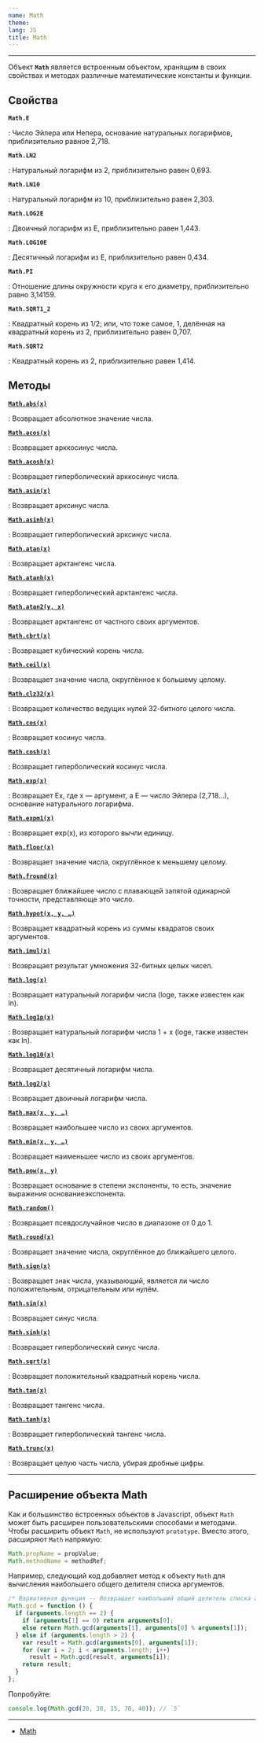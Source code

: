 ```yaml
---
name: Math
theme:
lang: JS
title: Math
---
```


---

Объект **`Math`** является встроенным объектом, хранящим в своих свойствах и методах различные математические константы и функции.

## Свойства

**`Math.E`**

: Число Эйлера или Непера, основание натуральных логарифмов, приблизительно равное 2,718.

**`Math.LN2`**

: Натуральный логарифм из 2, приблизительно равен 0,693.

**`Math.LN10`**

: Натуральный логарифм из 10, приблизительно равен 2,303.

**`Math.LOG2E`**

: Двоичный логарифм из E, приблизительно равен 1,443.

**`Math.LOG10E`**

: Десятичный логарифм из E, приблизительно равен 0,434.

**`Math.PI`**

: Отношение длины окружности круга к его диаметру, приблизительно равно 3,14159.

**`Math.SQRT1_2`**

: Квадратный корень из 1/2; или, что тоже самое, 1, делённая на квадратный корень из 2, приблизительно равен 0,707.

**`Math.SQRT2`**

: Квадратный корень из 2, приблизительно равен 1,414.

## Методы

**[`Math.abs(x)`](/js/math/abs/)**

: Возвращает абсолютное значение числа.

**[`Math.acos(x)`](/js/math/acos/)**

: Возвращает арккосинус числа.

**[`Math.acosh(x)`](/js/math/acosh/)**

: Возвращает гиперболический арккосинус числа.

**[`Math.asin(x)`](/js/math/asin/)**

: Возвращает арксинус числа.

**[`Math.asinh(x)`](/js/math/asinh/)**

: Возвращает гиперболический арксинус числа.

**[`Math.atan(x)`](/js/math/atan/)**

: Возвращает арктангенс числа.

**[`Math.atanh(x)`](/js/math/atanh/)**

: Возвращает гиперболический арктангенс числа.

**[`Math.atan2(y, x)`](/js/math/atan2/)**

: Возвращает арктангенс от частного своих аргументов.

**[`Math.cbrt(x)`](/js/math/cbrt/)**

: Возвращает кубический корень числа.

**[`Math.ceil(x)`](/js/math/ceil/)**

: Возвращает значение числа, округлённое к большему целому.

**[`Math.clz32(x)`](/js/math/clz32/)**

: Возвращает количество ведущих нулей 32-битного целого числа.

**[`Math.cos(x)`](/js/math/cos/)**

: Возвращает косинус числа.

**[`Math.cosh(x)`](/js/math/cosh/)**

: Возвращает гиперболический косинус числа.

**[`Math.exp(x)`](/js/math/exp/)**

: Возвращает Ex, где x — аргумент, а E — число Эйлера (2,718…), основание натурального логарифма.

**[`Math.expm1(x)`](/js/math/expm1/)**

: Возвращает exp(x), из которого вычли единицу.

**[`Math.floor(x)`](/js/math/floor/)**

: Возвращает значение числа, округлённое к меньшему целому.

**[`Math.fround(x)`](/js/math/fround/)**

: Возвращает ближайшее число с плавающей запятой одинарной точности, представляюще это число.

**[`Math.hypot(x, y, …)`](/js/math/hypot/)**

: Возвращает квадратный корень из суммы квадратов своих аргументов.

**[`Math.imul(x)`](/js/math/imul/)**

: Возвращает результат умножения 32-битных целых чисел.

**[`Math.log(x)`](/js/math/log/)**

: Возвращает натуральный логарифм числа (loge, также известен как ln).

**[`Math.log1p(x)`](/js/math/log1p/)**

: Возвращает натуральный логарифм числа 1 + x (loge, также известен как ln).

**[`Math.log10(x)`](/js/math/log10/)**

: Возвращает десятичный логарифм числа.

**[`Math.log2(x)`](/js/math/log2/)**

: Возвращает двоичный логарифм числа.

**[`Math.max(x, y, …)`](/js/math/max/)**

: Возвращает наибольшее число из своих аргументов.

**[`Math.min(x, y, …)`](/js/math/min/)**

: Возвращает наименьшее число из своих аргументов.

**[`Math.pow(x, y)`](/js/math/pow/)**

: Возвращает основание в степени экспоненты, то есть, значение выражения основаниеэкспонента.

**[`Math.random()`](/js/math/random/)**

: Возвращает псевдослучайное число в диапазоне от 0 до 1.

**[`Math.round(x)`](/js/math/round/)**

: Возвращает значение числа, округлённое до ближайшего целого.

**[`Math.sign(x)`](/js/math/sign/)**

: Возвращает знак числа, указывающий, является ли число положительным, отрицательным или нулём.

**[`Math.sin(x)`](/js/math/sin/)**

: Возвращает синус числа.

**[`Math.sinh(x)`](/js/math/sinh/)**

: Возвращает гиперболический синус числа.

**[`Math.sqrt(x)`](/js/math/sqrt/)**

: Возвращает положительный квадратный корень числа.

**[`Math.tan(x)`](/js/math/tan/)**

: Возвращает тангенс числа.

**[`Math.tanh(x)`](/js/math/tanh/)**

: Возвращает гиперболический тангенс числа.

**[`Math.trunc(x)`](/js/math/trunc/)**

: Возвращает целую часть числа, убирая дробные цифры.

---

## Расширение объекта Math

Как и большинство встроенных объектов в Javascript, объект `Math` может быть расширен пользовательскими способами и методами. Чтобы расширить объект `Math`, не используют `prototype`. Вместо этого, расширяют `Math` напрямую:

```js
Math.propName = propValue;
Math.methodName = methodRef;
```

Например, следующий код добавляет метод к объекту `Math` для вычисления наибольшего общего делителя списка аргументов.

```js
/* Вариативная функция -- Возвращает наибольший общий делитель списка аргументов */
Math.gcd = function () {
  if (arguments.length == 2) {
    if (arguments[1] == 0) return arguments[0];
    else return Math.gcd(arguments[1], arguments[0] % arguments[1]);
  } else if (arguments.length > 2) {
    var result = Math.gcd(arguments[0], arguments[1]);
    for (var i = 2; i < arguments.length; i++)
      result = Math.gcd(result, arguments[i]);
    return result;
  }
};
```

Попробуйте:

```js
console.log(Math.gcd(20, 30, 15, 70, 40)); // `5`
```

---

- [Math](https://developer.mozilla.org/ru/docs/Web/JavaScript/Reference/Global_Objects/Math)

